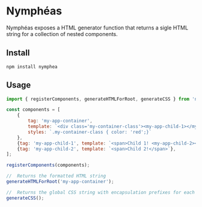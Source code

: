 # Nymphéas

Nymphéas exposes a HTML generator function that returns a sigle HTML string for a collection of nested components.


## Install
```
npm install nymphea
```

## Usage
```javascript
import { registerComponents, generateHTMLForRoot, generateCSS } from 'nymphea';

const components = [
    {
        tag: 'my-app-container', 
        template: `<div class='my-container-class'><my-app-child-1></my-app-child-1></div>`,
        styles: `.my-container-class { color: 'red';}`
    },
    {tag: 'my-app-child-1', template: `<span>Child 1! <my-app-child-2></my-app-child-2></span>`},
    {tag: 'my-app-child-2', template: `<span>Child 2!</span>`},
];

registerComponents(components);

//  Returns the formatted HTML string
generateHTMLForRoot('my-app-container');

//  Returns the global CSS string with encapsulation prefixes for each component
generateCSS();

```